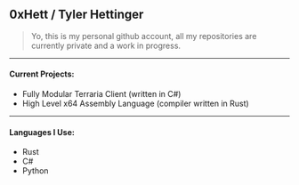 ## 0xHett / Tyler Hettinger
> Yo, this is my personal github account, all my repositories are currently private and a work in progress.
---
#### Current Projects:
- Fully Modular Terraria Client (written in C#)
- High Level x64 Assembly Language (compiler written in Rust)
---
#### Languages I Use:
- Rust
- C#
- Python
